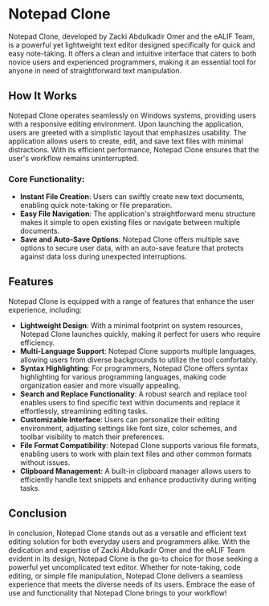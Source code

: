 # Notepad Clone

Notepad Clone, developed by Zacki Abdulkadir Omer and the eALIF Team, is a powerful yet lightweight text editor designed specifically for quick and easy note-taking. It offers a clean and intuitive interface that caters to both novice users and experienced programmers, making it an essential tool for anyone in need of straightforward text manipulation.

## How It Works

Notepad Clone operates seamlessly on Windows systems, providing users with a responsive editing environment. Upon launching the application, users are greeted with a simplistic layout that emphasizes usability. The application allows users to create, edit, and save text files with minimal distractions. With its efficient performance, Notepad Clone ensures that the user's workflow remains uninterrupted.

### Core Functionality:
- **Instant File Creation**: Users can swiftly create new text documents, enabling quick note-taking or file preparation.
- **Easy File Navigation**: The application's straightforward menu structure makes it simple to open existing files or navigate between multiple documents.
- **Save and Auto-Save Options**: Notepad Clone offers multiple save options to secure user data, with an auto-save feature that protects against data loss during unexpected interruptions.

## Features

Notepad Clone is equipped with a range of features that enhance the user experience, including:

- **Lightweight Design**: With a minimal footprint on system resources, Notepad Clone launches quickly, making it perfect for users who require efficiency.
- **Multi-Language Support**: Notepad Clone supports multiple languages, allowing users from diverse backgrounds to utilize the tool comfortably.
- **Syntax Highlighting**: For programmers, Notepad Clone offers syntax highlighting for various programming languages, making code organization easier and more visually appealing.
- **Search and Replace Functionality**: A robust search and replace tool enables users to find specific text within documents and replace it effortlessly, streamlining editing tasks.
- **Customizable Interface**: Users can personalize their editing environment, adjusting settings like font size, color schemes, and toolbar visibility to match their preferences.
- **File Format Compatibility**: Notepad Clone supports various file formats, enabling users to work with plain text files and other common formats without issues.
- **Clipboard Management**: A built-in clipboard manager allows users to efficiently handle text snippets and enhance productivity during writing tasks.

## Conclusion

In conclusion, Notepad Clone stands out as a versatile and efficient text editing solution for both everyday users and programmers alike. With the dedication and expertise of Zacki Abdulkadir Omer and the eALIF Team evident in its design, Notepad Clone is the go-to choice for those seeking a powerful yet uncomplicated text editor. Whether for note-taking, code editing, or simple file manipulation, Notepad Clone delivers a seamless experience that meets the diverse needs of its users. Embrace the ease of use and functionality that Notepad Clone brings to your workflow!
